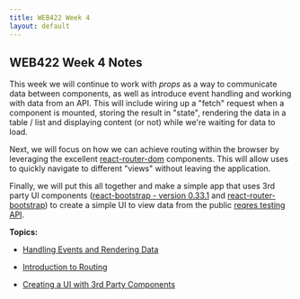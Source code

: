 ```yaml
---
title: WEB422 Week 4
layout: default
---
```


## WEB422 Week 4 Notes

This week we will continue to work with *props* as a way to communicate data between components, as well as introduce event handling and working with data from an API.  This will include wiring up a "fetch" request when a component is mounted, storing the result in "state", rendering the data in a table / list and displaying content (or not) while we're waiting for data to load.  

Next, we will focus on how we can achieve routing within the browser by leveraging the excellent [react-router-dom](https://www.npmjs.com/package/react-router-dom) components.  This will allow uses to quickly navigate to different "views" without leaving the application.

Finally, we will put this all together and make a simple app that uses 3rd party UI components ([react-bootstrap - version 0.33.1](https://react-bootstrap-v3.netlify.com/) and [react-router-bootstrap](https://www.npmjs.com/package/react-router-bootstrap)) to create a simple UI to view data from the public [reqres testing API](https://reqres.in/).


**Topics:**

* [Handling Events and Rendering Data](react-events-and-data)

* [Introduction to Routing](react-routing)

* [Creating a UI with 3rd Party Components](react-components-2)

<br>
